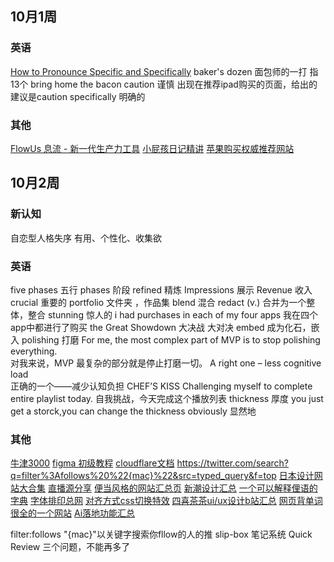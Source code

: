 
## 10月1周
### 英语
[How to Pronounce Specific and Specifically](https://www.youtube.com/watch?v=6yLqMLT4z6I)
baker's dozen 面包师的一打 指13个
bring home the bacon
caution 谨慎
出现在推荐ipad购买的页面，给出的建议是caution
specifically  明确的
### 其他
[FlowUs 息流 - 新一代生产力工具](https://flowus.cn/share/7bbaabda-89fa-4cb4-84b0-43c2809e3631)
[小屁孩日记精讲](https://www.bilibili.com/video/BV1pD4y1c7Aq/?spm_id_from=333.788.recommend_more_video.0&vd_source=b92112731015c20054034d26c9ad8a67)
[苹果购买权威推荐网站](https://buyersguide.macrumors.com/#MacBook_Pro_16)


## 10月2周

### 新认知
自恋型人格失序
有用、个性化、收集欲

### 英语
five phases 五行
phases 阶段
refined 精炼
Impressions 展示
Revenue 收入
crucial  重要的
portfolio 文件夹 ，作品集
blend 混合
redact (v.) 合并为一个整体，整合
stunning 惊人的
i had purchases in each of my four apps
我在四个app中都进行了购买
the Great Showdown 大决战 大对决
embed 成为化石，嵌入
polishing 打磨
For me, the most complex part of MVP is to stop polishing everything.  
对我来说，MVP 最复杂的部分就是停止打磨一切。
A right one – less cognitive load  
正确的一个——减少认知负担
CHEF’S KISS
Challenging myself to complete entire playlist today.
自我挑战，今天完成这个播放列表
thickness 厚度
you just get a storck,you can change the thickness
obviously 显然地
### 其他
[牛津3000](https://www.oxfordlearnersdictionaries.com/us/wordlists/oxford3000-5000)
[figma 初级教程](https://www.youtube.com/watch?v=BOt3MNB71gI&t=809s)
[cloudflare文档](https://developers.cloudflare.com/)
https://twitter.com/search?q=filter%3Afollows%20%22{mac}%22&src=typed_query&f=top
[日本设计网站大合集](https://designnokoto.com/)
[直播源分享](https://live.fanmingming.com/)
[便当风格的网站汇总页](https://bento.me/explore)
[新潮设计汇总](https://www.60fps.design/)
[一个可以解释俚语的字典](https://www.dictionary.com/e/slang/chefs-kiss/)
[字体排印总网](https://www.thetype.com/typechat/ep-214/)
[对齐方式css切换特效](https://codepen.io/victoriya-dev/pen/JjaWddw)
[四喜茶茶ui/ux设计b站汇总](https://space.bilibili.com/1591442525)
[网页背单词很全的一个网站](https://www.aicompasspro.com/study)
[Ai落地功能汇总](https://www.aicompasspro.com/nav)

filter:follows "{mac}"以关键字搜索你fllow的人的推
slip-box 笔记系统
Quick Review 三个问题，不能再多了
